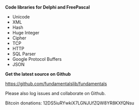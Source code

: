 **Code libraries for Delphi and FreePascal**

  * Unicode
  * XML
  * Hash
  * Huge Integer
  * Cipher
  * TCP
  * HTTP
  * SQL Parser
  * Google Protocol Buffers
  * JSON

**Get the latest source on Github**

https://github.com/fundamentalslib/fundamentals

Please also log issues and collaborate on Github.

Bitcoin donations: 12DS5iuRYwkiX7LGNJUfZQW8YR8KXfQNsu